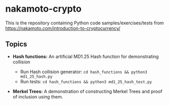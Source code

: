 # nakamoto-crypto
This is the repository containing Python code samples/exercises/tests from https://nakamoto.com/introduction-to-cryptocurrency/

## Topics

* **Hash functions:** An artificial MD1.25 Hash function for demonstrating collision
  * Run Hash collision generator: `cd hash_functions && python3 md1_25_hash.py`
  * Run tests: `cd hash_functions && python3 md1_25_hash_test.py`

* **Merkel Trees:** A demonstration of constructing Merkel Trees and proof of inclusion using them.

